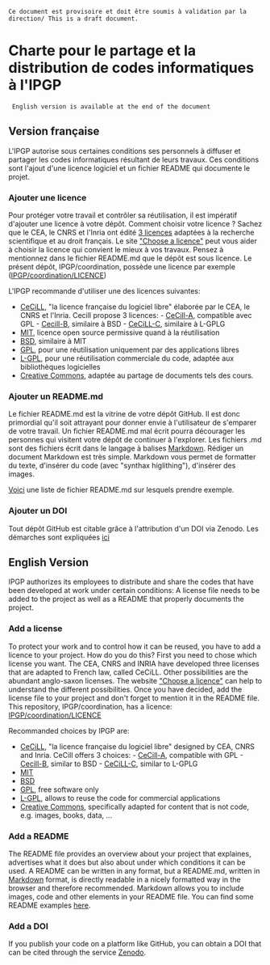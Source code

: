 `Ce document est provisoire et doit être soumis à validation par la direction/
This is a draft document.`


# Charte pour le partage et la distribution de codes informatiques à l'IPGP
` English version is available at the end of the document`


## Version française
L'IPGP autorise sous certaines conditions ses personnels à diffuser et partager
les codes informatiques résultant de leurs travaux. Ces conditions sont l'ajout
d'une licence logiciel et un fichier README qui documente le projet.


### Ajouter une licence
Pour protéger votre travail et contrôler sa réutilisation, il est impératif
d'ajouter une licence à votre dépôt. Comment choisir votre licence ? Sachez que
le CEA, le CNRS et l'Inria ont édité [3 licences](http://www.cecill.info)
adaptées à la recherche scientifique et au droit français. Le site ["Choose a
licence"](http://choosealicense.com/) peut vous aider à choisir la licence qui
convient le mieux à vos travaux. Pensez à mentionnez dans le fichier README.md
que le dépôt est sous licence. Le présent dépôt, IPGP/coordination, possède une licence par exemple ([IPGP/coordination/LICENCE](https://github.com/IPGP/coordination/LICENSE))

L'IPGP recommande d'utiliser une des licences suivantes: 

  * [CeCiLL](http://www.cecill.info/), "la licence française du logiciel libre"
    élaborée par le CEA, le CNRS et l'Inria. Cecill propose 3 licences:
        - [CeCill-A](http://www.cecill.info/licences.fr.html), compatible avec GPL
        - [Cecill-B](http://www.cecill.info/licences.fr.html), similaire à BSD
        - [CeCiLL-C](http://www.cecill.info/licences.fr.html), similaire à L-GPLG
  * [MIT](https://opensource.org/licenses/MIT), licence open source permissive
    quand à la réutilisation
  * [BSD](https://opensource.org/licenses/BSD-3-Clause), similaire à MIT
  * [GPL](http://www.gnu.org/licenses/gpl-3.0.en.html), pour une réutilisation
    uniquement par des applications libres
  * [L-GPL](http://www.gnu.org/licenses/old-licenses/lgpl-2.1.en.html), pour
    une réutilisation commerciale du code, adaptée aux bibliothèques logicielles
  * [Creative Commons](http://creativecommons.org/), adaptée au partage de
    documents tels des cours.

    
### Ajouter un README.md
Le fichier README.md est la vitrine de votre dépôt GitHub. Il est donc
primordial qu'il soit attrayant pour donner envie à l'utilisateur de s'emparer
de votre travail. Un fichier README.md mal écrit pourra décourager les
personnes qui visitent votre dépôt de continuer à l'explorer.
Les fichiers .md sont des fichiers écrit dans le langage à balises
[Markdown](https://en.wikipedia.org/wiki/Markdown). Rédiger un document
Markdown est très simple. Markdown vous permet de formatter
du texte, d'insérer du code (avec "synthax higlithing"), d'insérer des images.

[Voici](link_list.md) une liste de fichier README.md sur lesquels prendre
exemple.


### Ajouter un DOI
Tout dépôt GitHub est citable grâce à l'attribution d'un DOI via Zenodo. Les
démarches sont expliquées
[ici](https://guides.github.com/activities/citable-code/)


## English Version
IPGP authorizes its employees to distribute and share the codes that have been
developed at work under certain conditions: A license file needs to be added to
the project as well as a README that properly documents the project.


### Add a license
To protect your work and to control how it can be reused, you have to add a
licence to your project. How do you do this? First you need to chose which
license you want. The CEA, CNRS and INRIA have developed three licenses
that are adapted to French law, called CeCiLL. Other possibilities are the
abundant anglo-saxon licenses. The website
["Choose a licence"](http://choosealicense.com/)
can help to understand the different possibilities.  Once you have decided, add
the license file to your project and don't forget to mention it in the README
file. This repository, IPGP/coordination, has a licence: [IPGP/coordination/LICENCE](https://github.com/IPGP/coordination/LICENSE)

Recommanded choices by IPGP are:

  * [CeCiLL](http://www.cecill.info/), "la licence française du logiciel libre"
    designed by CEA, CNRS and Inria. CeCill offers 3 choices:
        - [CeCill-A](http://www.cecill.info/licences.fr.html), compatible with GPL
        - [Cecill-B](http://www.cecill.info/licences.fr.html), similar to BSD
        - [CeCiLL-C](http://www.cecill.info/licences.fr.html), similar to L-GPLG
  * [MIT](https://opensource.org/licenses/MIT)
  * [BSD](https://opensource.org/licenses/BSD-3-Clause)
  * [GPL](http://www.gnu.org/licenses/gpl-3.0.en.html), free software only
  * [L-GPL](http://www.gnu.org/licenses/old-licenses/lgpl-2.1.en.html), allows
    to reuse the code for commercial applications
  * [Creative Commons](http://creativecommons.org/), specifically adapted for
    content that is not code, e.g. images, books, data, ...  


### Add a README
The README file provides an overview about your project that explaines,
advertises what it does but also about under which conditions it can be used.
A README can be written in any format, but a README.md, written in
[Markdown](https://en.wikipedia.org/wiki/Markdown) format, is directly readable
in a nicely formatted way in the browser and therefore recommended. Markdown
allows you to include images, code and other elements in your README file.
You can find some README examples [here](link_list.md).


### Add a DOI
If you publish your code on a platform like GitHub, you can obtain a DOI that
can be cited through the service
[Zenodo](https://guides.github.com/activities/citable-code/).

